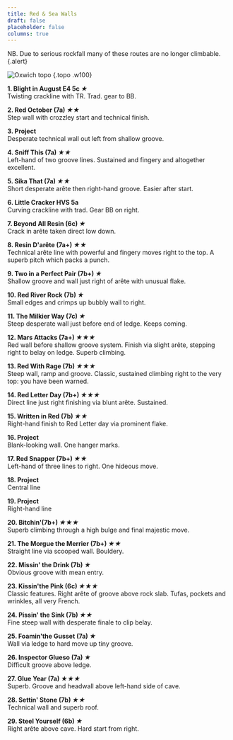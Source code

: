 ```yaml
---
title: Red & Sea Walls
draft: false
placeholder: false
columns: true
---
```



NB. Due to serious rockfall many of these routes are no longer climbable.
{.alert}


![Oxwich topo](/img/south-wales/the-gower/OXTOP2.gif)
{.topo .w100}

**1. Blight in August E4 5c *★***  
Twisting crackline with TR. Trad. gear to BB.

**2. Red October (7a) *★★***  
Step wall with crozzley start and technical finish.

**3. Project**  
Desperate technical wall out left from shallow groove.

**4. Sniff This (7a) *★★***  
Left-hand of two groove lines. Sustained and fingery and altogether excellent.

**5. Sika That (7a) *★★***  
Short desperate arête then right-hand groove. Easier after start.

**6. Little Cracker HVS 5a**  
Curving crackline with trad. Gear BB on right.

**7. Beyond All Resin (6c) *★***  
Crack in arête taken direct low down.

**8. Resin D'arête (7a+) *★★***  
Technical arête line with powerful and fingery moves right to the top. A superb pitch which packs a punch.

**9. Two in a Perfect Pair (7b+) *★***  
Shallow groove and wall just right of arête with unusual flake.

**10. Red River Rock (7b) *★***  
Small edges and crimps up bubbly wall to right.

**11. The Milkier Way (7c) *★***  
Steep desperate wall just before end of ledge. Keeps coming.

**12. Mars Attacks (7a+) *★★★***  
Red wall before shallow groove system. Finish via slight arête, stepping right to belay on ledge. Superb climbing.

**13. Red With Rage (7b) *★★★***  
Steep wall, ramp and groove. Classic, sustained climbing right to the very top: you have been warned.

**14. Red Letter Day (7b+) *★★★***  
Direct line just right finishing via blunt arête. Sustained.

**15. Written in Red (7b) *★★***  
Right-hand finish to Red Letter day via prominent flake.

**16. Project**  
Blank-looking wall. One hanger marks.

**17. Red Snapper (7b+) *★★***  
Left-hand of three lines to right. One hideous move.

**18. Project**  
Central line

**19. Project**  
Right-hand line

**20. Bitchin'(7b+) *★★★***  
Superb climbing through a high bulge and final majestic move.

**21. The Morgue the Merrier (7b+) *★★***  
Straight line via scooped wall. Bouldery.

**22. Missin' the Drink (7b) *★***  
Obvious groove with mean entry.

**23. Kissin'the Pink (6c) *★★★***  
Classic features. Right arête of groove above rock slab. Tufas, pockets and wrinkles, all very French.

**24. Pissin' the Sink (7b) *★★***  
Fine steep wall with desperate finale to clip belay.

**25. Foamin'the Gusset (7a) *★***  
Wall via ledge to hard move up tiny groove.

**26. Inspector Glueso (7a) *★***  
Difficult groove above ledge.

**27. Glue Year (7a) *★★★***  
Superb. Groove and headwall above left-hand side of cave.

**28. Settin' Stone (7b) *★★***  
Technical wall and superb roof.

**29. Steel Yourself (6b) *★***  
Right arête above cave. Hard start from right.